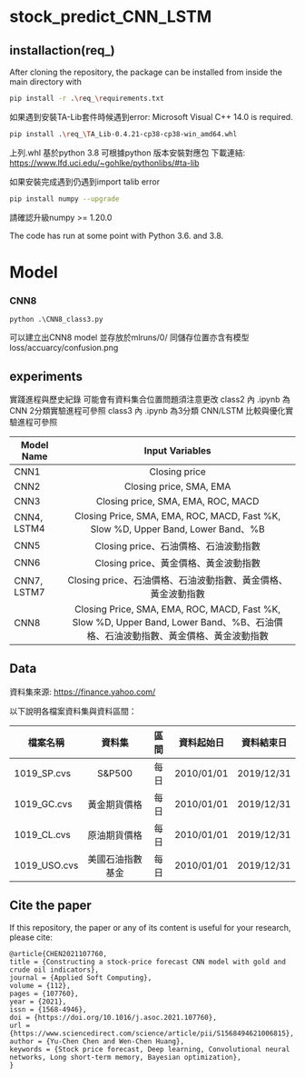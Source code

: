 # stock_predict_CNN_LSTM

## installaction(req_)

After cloning the repository, the package can be installed from inside the main directory with

```sh
pip install -r .\req_\requirements.txt
```

如果遇到安裝TA-Lib套件時候遇到error: Microsoft Visual C++ 14.0 is required.

```sh
pip install .\req_\TA_Lib-0.4.21-cp38-cp38-win_amd64.whl
```

上列.whl 基於python 3.8
可根據python 版本安裝對應包
下載連結: https://www.lfd.uci.edu/~gohlke/pythonlibs/#ta-lib

如果安裝完成遇到仍遇到import talib error
```sh
pip install numpy --upgrade
```
請確認升級numpy >= 1.20.0

The code has run at some point with Python 3.6. and 3.8.

# Model

### CNN8
```
python .\CNN8_class3.py
```
可以建立出CNN8 model 並存放於mlruns/0/<ModelID>
同儲存位置亦含有模型loss/accuarcy/confusion.png

## experiments
實踐進程與歷史紀錄 可能會有資料集合位置問題須注意更改
class2 內 .ipynb 為CNN 2分類實驗進程可參照
class3 內 .ipynb 為3分類 CNN/LSTM 比較與優化實驗進程可參照

| Model Name      | Input Variables     |
| ---------- | :-----------:  |
| CNN1    | Closing price     |
| CNN2    | Closing price, SMA, EMA     |
| CNN3    | Closing price, SMA, EMA, ROC, MACD     |
| CNN4, LSTM4    | Closing Price, SMA, EMA, ROC, MACD, Fast %K, Slow %D, Upper Band, Lower Band、%B     |
| CNN5    | Closing price、石油價格、石油波動指數     |
| CNN6    | Closing price、黃金價格、黃金波動指數     |
| CNN7, LSTM7    | Closing price、石油價格、石油波動指數、黃金價格、黃金波動指數     |
| CNN8    | Closing Price, SMA, EMA, ROC, MACD, Fast %K, Slow %D, Upper Band, Lower Band、%B、石油價格、石油波動指數、黃金價格、黃金波動指數     |

## Data

資料集來源: https://finance.yahoo.com/

以下說明各檔案資料集與資料區間：

| 檔案名稱      | 資料集     | 區間     | 資料起始日 | 資料結束日 |
| ---------- | :-----------:  | :-----------: | :-----------: | :-----------: |
| 1019_SP.cvs     | S&P500     | 每日     | 2010/01/01  | 2019/12/31 |
| 1019_GC.cvs    | 黃金期貨價格     | 每日     | 2010/01/01  | 2019/12/31 |
| 1019_CL.cvs     | 原油期貨價格     | 每日     | 2010/01/01  | 2019/12/31 |
| 1019_USO.cvs     | 美國石油指數基金     | 每日     | 2010/01/01  | 2019/12/31 |
  
## Cite the paper

If this repository, the paper or any of its content is useful for your research, please cite:
```  
@article{CHEN2021107760,
title = {Constructing a stock-price forecast CNN model with gold and crude oil indicators},
journal = {Applied Soft Computing},
volume = {112},
pages = {107760},
year = {2021},
issn = {1568-4946},
doi = {https://doi.org/10.1016/j.asoc.2021.107760},
url = {https://www.sciencedirect.com/science/article/pii/S1568494621006815},
author = {Yu-Chen Chen and Wen-Chen Huang},
keywords = {Stock price forecast, Deep learning, Convolutional neural networks, Long short-term memory, Bayesian optimization},
}
```
